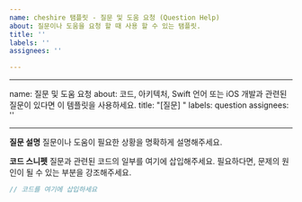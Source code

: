 ```yaml
---
name: cheshire 탬플릿 - 질문 및 도움 요청 (Question Help)
about: 질문이나 도움을 요청 할 때 사용 할 수 있는 탬플릿.
title: ''
labels: ''
assignees: ''

---
```


---
name: 질문 및 도움 요청
about: 코드, 아키텍처, Swift 언어 또는 iOS 개발과 관련된 질문이 있다면 이 템플릿을 사용하세요.
title: "[질문] "
labels: question
assignees: ''

---

**질문 설명**
질문이나 도움이 필요한 상황을 명확하게 설명해주세요.

**코드 스니펫**
질문과 관련된 코드의 일부를 여기에 삽입해주세요. 필요하다면, 문제의 원인이 될 수 있는 부분을 강조해주세요.

```swift
// 코드를 여기에 삽입하세요

